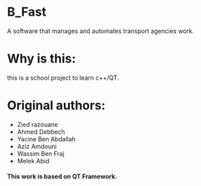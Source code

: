 # B_Fast
A software that manages and automates transport agencies work.
# Why is this:
this is a school project to learn c++/QT.
# Original authors:
* Zied razouane
* Ahmed Debbech
* Yacine Ben Abdallah
* Aziz Amdouni
* Wassim Ben Fraj
* Melek Abid

#### This work is based on QT Framework.
